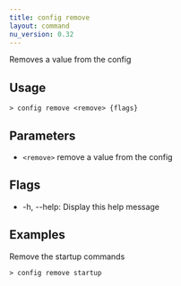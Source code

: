 ```yaml
---
title: config remove
layout: command
nu_version: 0.32
---
```

Removes a value from the config

## Usage
```shell
> config remove <remove> {flags} 
 ```

## Parameters
* `<remove>` remove a value from the config

## Flags
* -h, --help: Display this help message

## Examples
  Remove the startup commands
```shell
> config remove startup
 ```

